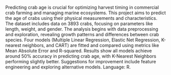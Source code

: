 Predicting crab age is crucial for optimizing harvest timing in commercial crab farming and managing
marine ecosystems.  This project aims to predict the age of crabs using their physical measurements and characteristics.
The dataset includes data on 3893 crabs, focusing on parameters like length, weight, and gender.
The analysis begins with data preprocessing and exploration, revealing growth
patterns and differences between crab species. Four models (Multiple Linear Regression, Elastic Net
Regression, K-nearest neighbors, and CART) are fitted and compared using metrics like Mean Absolute
Error and R-squared. Results show all models achieve around 50% accuracy in predicting crab age, with
K-Nearest Neighbors performing slightly better. Suggestions for improvement include feature
engineering and exploring alternative models. Language: R.
